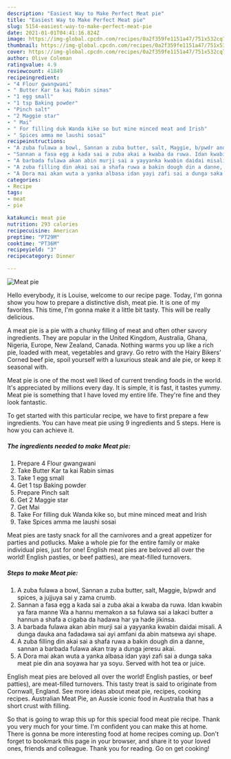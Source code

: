 ```yaml
---
description: "Easiest Way to Make Perfect Meat pie"
title: "Easiest Way to Make Perfect Meat pie"
slug: 5154-easiest-way-to-make-perfect-meat-pie
date: 2021-01-01T04:41:16.824Z
image: https://img-global.cpcdn.com/recipes/0a2f359fe1151a47/751x532cq70/meat-pie-recipe-main-photo.jpg
thumbnail: https://img-global.cpcdn.com/recipes/0a2f359fe1151a47/751x532cq70/meat-pie-recipe-main-photo.jpg
cover: https://img-global.cpcdn.com/recipes/0a2f359fe1151a47/751x532cq70/meat-pie-recipe-main-photo.jpg
author: Olive Coleman
ratingvalue: 4.9
reviewcount: 41849
recipeingredient:
- "4 Flour gwangwani"
- " Butter Kar ta kai Rabin simas"
- "1 egg small"
- "1 tsp Baking powder"
- "Pinch salt"
- "2 Maggie star"
- " Mai"
- " For filling duk Wanda kike so but mine minced meat and Irish"
- " Spices amma me laushi sosai"
recipeinstructions:
- "A zuba fulawa a bowl, Sannan a zuba butter, salt, Maggie, b/pwdr and spices, a jujjuya sai y zama crumb."
- "Sannan a fasa egg a kada sai a zuba akai a kwaba da ruwa. Idan kwabin ya fara manne Wa a hannu memakon a sa fulawa sai a lakaci butter a hannun a shafa a cigaba da hadawa har ya hade jikinsa."
- "A barbada fulawa akan abin murji sai a yayyanka kwabin daidai misali. A dunga dauka ana fadadawa sai ayi amfani da abin matsewa ayi shape."
- "A zuba filling din akai sai a shafa ruwa a bakin dough din a danne, sannan a barbada fulawa akan tray a dunga jeresu akai."
- "A Dora mai akan wuta a yanka albasa idan yayi zafi sai a dunga saka meat pie din ana soyawa har ya soyu. Served with hot tea or juice."
categories:
- Recipe
tags:
- meat
- pie

katakunci: meat pie 
nutrition: 293 calories
recipecuisine: American
preptime: "PT29M"
cooktime: "PT36M"
recipeyield: "3"
recipecategory: Dinner

---
```



![Meat pie](https://img-global.cpcdn.com/recipes/0a2f359fe1151a47/751x532cq70/meat-pie-recipe-main-photo.jpg)

Hello everybody, it is Louise, welcome to our recipe page. Today, I'm gonna show you how to prepare a distinctive dish, meat pie. It is one of my favorites. This time, I'm gonna make it a little bit tasty. This will be really delicious.

A meat pie is a pie with a chunky filling of meat and often other savory ingredients. They are popular in the United Kingdom, Australia, Ghana, Nigeria, Europe, New Zealand, Canada. Nothing warms you up like a rich pie, loaded with meat, vegetables and gravy. Go retro with the Hairy Bikers&#39; Corned beef pie, spoil yourself with a luxurious steak and ale pie, or keep it seasonal with.

Meat pie is one of the most well liked of current trending foods in the world. It's appreciated by millions every day. It is simple, it is fast, it tastes yummy. Meat pie is something that I have loved my entire life. They're fine and they look fantastic.


To get started with this particular recipe, we have to first prepare a few ingredients. You can have meat pie using 9 ingredients and 5 steps. Here is how you can achieve it.

<!--inarticleads1-->

##### The ingredients needed to make Meat pie:

1. Prepare 4 Flour gwangwani
1. Take  Butter Kar ta kai Rabin simas
1. Take 1 egg small
1. Get 1 tsp Baking powder
1. Prepare Pinch salt
1. Get 2 Maggie star
1. Get  Mai
1. Take  For filling duk Wanda kike so, but mine minced meat and Irish
1. Take  Spices amma me laushi sosai


Meat pies are tasty snack for all the carnivores and a great appetizer for parties and potlucks. Make a whole pie for the entire family or make individual pies, just for one! English meat pies are beloved all over the world! English pasties, or beef patties), are meat-filled turnovers. 

<!--inarticleads2-->

##### Steps to make Meat pie:

1. A zuba fulawa a bowl, Sannan a zuba butter, salt, Maggie, b/pwdr and spices, a jujjuya sai y zama crumb.
1. Sannan a fasa egg a kada sai a zuba akai a kwaba da ruwa. Idan kwabin ya fara manne Wa a hannu memakon a sa fulawa sai a lakaci butter a hannun a shafa a cigaba da hadawa har ya hade jikinsa.
1. A barbada fulawa akan abin murji sai a yayyanka kwabin daidai misali. A dunga dauka ana fadadawa sai ayi amfani da abin matsewa ayi shape.
1. A zuba filling din akai sai a shafa ruwa a bakin dough din a danne, sannan a barbada fulawa akan tray a dunga jeresu akai.
1. A Dora mai akan wuta a yanka albasa idan yayi zafi sai a dunga saka meat pie din ana soyawa har ya soyu. Served with hot tea or juice.


English meat pies are beloved all over the world! English pasties, or beef patties), are meat-filled turnovers. This tasty treat is said to originate from Cornwall, England. See more ideas about meat pie, recipes, cooking recipes. Australian Meat Pie, an Aussie iconic food in Australia that has a short crust with filling. 

So that is going to wrap this up for this special food meat pie recipe. Thank you very much for your time. I'm confident you can make this at home. There is gonna be more interesting food at home recipes coming up. Don't forget to bookmark this page in your browser, and share it to your loved ones, friends and colleague. Thank you for reading. Go on get cooking!
